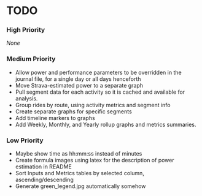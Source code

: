 # TODO

### High Priority
_None_

### Medium Priority
- Allow power and performance parameters to be overridden in the journal file, for a single day or all days henceforth
- Move Strava-estimated power to a separate graph
- Pull segment data for each activity so it is cached and available for analysis.
- Group rides by route, using activity metrics and segment info
- Create separate graphs for specific segments
- Add timeline markers to graphs
- Add Weekly, Monthly, and Yearly rollup graphs and metrics summaries.

### Low Priority
- Maybe show time as hh:mm:ss instead of minutes
- Create formula images using latex for the description of power estimation in README
- Sort Inputs and Metrics tables by selected column, ascending/descending
- Generate green_legend.jpg automatically somehow
